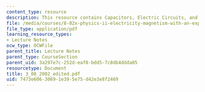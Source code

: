 ```yaml
---
content_type: resource
description: This resource contains Capacitors, Electric Circuits, and Dielectrics.
file: /media/courses/8-02x-physics-ii-electricity-magnetism-with-an-experimental-focus-spring-2005/7473e60630691e395e75d42e3e8f2469_3_08_2002_edited.pdf
file_type: application/pdf
learning_resource_types:
- Lecture Notes
ocw_type: OCWFile
parent_title: Lecture Notes
parent_type: CourseSection
parent_uid: 3a297e7c-252d-eaf8-bdd5-7c8db4ddda05
resourcetype: Document
title: 3_08_2002_edited.pdf
uid: 7473e606-3069-1e39-5e75-d42e3e8f2469
---
```

